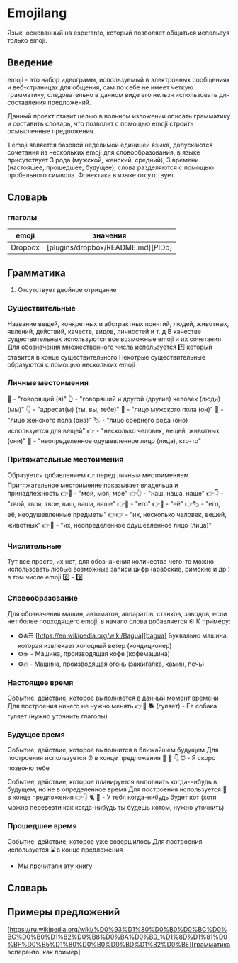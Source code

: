 # Emojilang
Язык, основанный на esperanto, который позволяет общаться используя только emoji.

## Введение
emoji - это набор идеограмм, используемый в электронных сообщениях и веб-страницах для общения, сам по себе не имеет четкую грамматику, следовательно в данном виде его нельзя использовать для составления предложений.

Данный проект ставит целью в вольном изложении описать грамматику и составить словарь, что позволит с помощью emoji строить осмысленные предложения.

1 emoji является базовой неделимой единицей языка, допускаются сочетания из нескольких emoji для словообразования, в языке присутствует 3 рода (мужской, женский, средний), 3 времени (настоящее, прошедшее, будущее), слова разделяются с помощью пробельного символа. Фонектика в языке отсутствует.

## Словарь

### глаголы
| emoji | значения |
| ------ | ------ |
| Dropbox | [plugins/dropbox/README.md][PlDb] |

## Грамматика
  1. Отсутствует двойное отрицание

### Существительные
Название вещей, конкретных и абстрактных понятий, людей, животных, явлений, действий, качеств, видов, личностей и т. д
В качестве существительных используются все возможные emoji и их сочетания
Для обозначения множественного числа используется *️⃣ который ставится в конце существительного
Некотрые существительные образуются с помощью нескольких emoji

### Личные местоимения
🤳 - "говорящий (я)"
👆 - "говорящий и другой (другие) человек (люди) (мы)"
👇 - "адресат(ы) (ты, вы, тебе)"
👦 - "лицо мужского пола (он)"
👧 - "лицо женского пола (она)"
🏷 ️- "лицо среднего рода (оно) используется для вещей"
👉 - "несколько человек, вещей, животных (они)"
👥 - "неопределенное одушевленное лицо (лица), кто-то"

### Притяжательные местоимения
Образуется добавлением 👉  перед личным местоимением
Притяжательное местоимение показывает владельца и принадлежность
👉🤳 - "мой, моя, мое"
👉👆 - "наш, наша, наше"
👉👇 - "твой, твоя, твое, ваш, ваша, ваше"
👉👦 - "его"
👉👧 - "её"
👉🏷 - "его, её, неодушевленные предметы"
👉👉 - "их, несколько человек, вещей, животных"
👉👥 - "их, неопределенное одушевленное лицо (лица)"

### Числительные
Тут все просто, их нет, для обозначения количества чего-то можно использовать любые возможные записи цифр (арабские, римские и др.) в том числе emoji 0️⃣ - 9️⃣

### Словообразование
Для обозначения машин, автоматов, аппаратов, станков, заводов, если нет более подходящего emoji, в начало слова добавляется ⚙️
К примеру:
- ⚙️❄️☴ [https://en.wikipedia.org/wiki/Bagua][bagua] Буквально машина, которая извлекает холодный ветер (кондиционер) 
- ⚙️☕ - Машина, производящая кофе (кофемашина)
- ⚙️🔥 -  Машина, производящая огонь (зажигалка, камин, печь)

### Настоящее время
Событие, действие, которое выполняется в данный момент времени
Для построения ничего не нужно менять
👉👧  🐕   (гуляет)   - Ее собака гуляет (нужно уточнить глаголы)

### Будущее время
Событие, действие, которое выполнится в ближайшем будущем
Для построения используется ⏰ в конце предложения
🤳  🤙  👇 ⏰ - Я скоро позвоню тебе

Событие, действие, которое планируется выполнить когда-нибудь в будущем, но не в определенное время
Для построения используется 📅  в конце предложения
👉👇 🐈  📅  - У тебя когда-нибудь будет кот (хотя можно перевезти как когда-нибудь ты будешь котом, нужно уточнить)

### Прошедшее время
Событие, действие, которое уже совершилось
Для построения используется ⌛ в конце предложения
 - Мы прочитали эту книгу


## Словарь


## Примеры предложений

[https://ru.wikipedia.org/wiki/%D0%93%D1%80%D0%B0%D0%BC%D0%BC%D0%B0%D1%82%D0%B8%D0%BA%D0%B0_%D1%8D%D1%81%D0%BF%D0%B5%D1%80%D0%B0%D0%BD%D1%82%D0%BE][грамматика эсперанто, как пример]
